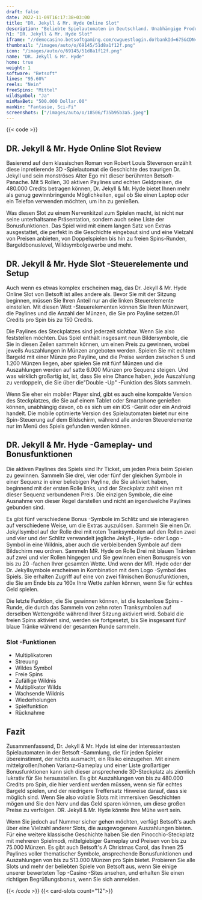 ```yaml
---
draft: false
date: 2022-11-09T16:17:38+03:00
title: "DR. Jekyll & Mr. Hyde Online Slot"
description: "Beliebte Spielautomaten in Deutschland. Unabhängige Produktbewertungen und exklusive Anmeldeangebote. Jetzt spielen!"
h1: "DR. Jekyll & Mr. Hyde Slot"
iframe: "//democasino.betsoftgaming.com/cwguestlogin.do?bankId=675&CDN=AUTO&gameId=500"
thumbnail: "/images/auto/o/69145/51d8a1f12f.png"
icon: "/images/auto/o/69145/51d8a1f12f.png"
name: "DR. Jekyll & Mr. Hyde"
home: true
weight: 1
software: "Betsoft"
lines: "95.60%"
reels: "Nein"
freeSpins: "Mittel"
wildSymbol: "Ja"
minMaxBet: "500.000 Dollar.00"
maxWin: "Fantasie, Sci-Fi"
screenshots: ["/images/auto/o/18506/f35b95b3a5.jpeg"]
---
```


{{< code >}}<h2>DR. Jekyll & Mr. Hyde Online Slot Review</h2><p>Basierend auf dem klassischen Roman von Robert Louis Stevenson erzählt diese inpretierende 3D -Spielautomat die Geschichte des traurigen Dr. Jekyll und sein monströses Alter Ego mit dieser berühmten Betsoft-Panache. Mit 5 Rollen, 30 aktiven Paylines und echten Geldpreisen, die 480.000 Credits betragen können, Dr. Jekyll & Mr. Hyde bietet Ihnen mehr als genug gewinnbringende Möglichkeiten, egal ob Sie einen Laptop oder ein Telefon verwenden möchten, um ihn zu genießen.</p><p>Was diesen Slot zu einem Nervenkitzel zum Spielen macht, ist nicht nur seine unterhaltsame Präsentation, sondern auch seine Liste der Bonusfunktionen. Das Spiel wird mit einem langen Satz von Extras ausgestattet, die perfekt in die Geschichte eingebaut sind und eine Vielzahl von Preisen anbieten, von Doppelspielen bis hin zu freien Spins-Runden, Bargeldbonuslevel, Wildsymbolgewerbe und mehr.</p><h2>DR. Jekyll & Mr. Hyde Slot -Steuerelemente und Setup</h2><p>Auch wenn es etwas komplex erscheinen mag, das Dr. Jekyll & Mr. Hyde Online Slot von Betsoft ist alles andere als. Bevor Sie mit der Sitzung beginnen, müssen Sie Ihren Anteil nur an die linken Steuerelemente einstellen. Mit diesen Wett -Steuerelementen können Sie Ihren Münzwert, die Paylines und die Anzahl der Münzen, die Sie pro Payline setzen.01 Credits pro Spin bis zu 150 Credits.</p><p>Die Paylines des Steckplatzes sind jederzeit sichtbar. Wenn Sie also feststellen möchten. Das Spiel enthält insgesamt neun Bildersymbole, die Sie in diesen Zeilen sammeln können, um einen Preis zu gewinnen, wobei jeweils Auszahlungen in Münzen angeboten werden. Spielen Sie mit echtem Bargeld mit einer Münze pro Payline, und die Preise werden zwischen 5 und 1.200 Münzen liegen, aber spielen Sie mit fünf Münzen und die Auszahlungen werden auf satte 6.000 Münzen pro Sequenz steigen. Und was wirklich großartig ist, ist, dass Sie eine Chance haben, jede Auszahlung zu verdoppeln, die Sie über die"Double -Up" -Funktion des Slots sammeln.</p><p>Wenn Sie eher ein mobiler Player sind, gibt es auch eine kompakte Version des Steckplatzes, die Sie auf einem Tablet oder Smartphone genießen können, unabhängig davon, ob es sich um ein iOS -Gerät oder ein Android handelt. Die mobile optimierte Version des Spielautomaten bietet nur eine Spin-Steuerung auf dem Bildschirm, während alle anderen Steuerelemente nur im Menü des Spiels gefunden werden können.</p><h2>DR. Jekyll & Mr. Hyde -Gameplay- und Bonusfunktionen</h2><p>Die aktiven Paylines des Spiels sind Ihr Ticket, um jeden Preis beim Spielen zu gewinnen. Sammeln Sie drei, vier oder fünf der gleichen Symbole in einer Sequenz in einer beliebigen Payline, die Sie aktiviert haben, beginnend mit der ersten Rolle links, und der Steckplatz zahlt einen mit dieser Sequenz verbundenen Preis. Die einzigen Symbole, die eine Ausnahme von dieser Regel darstellen und nicht an irgendwelche Paylines gebunden sind.</p><p>Es gibt fünf verschiedene Bonus -Symbole im Schlitz und sie interagieren auf verschiedene Weise, um die Extras auszulösen. Sammeln Sie einen Dr. Jekyllsymbol auf der Rolle drei mit roten Tranksymbolen auf den Rollen zwei und vier und der Schlitz verwandelt jegliche Jekyll-, Hyde- oder Logo -Symbol in eine Wildnis, aber auch die verbleibenden Symbole auf dem Bildschirm neu ordnen. Sammeln MR. Hyde on Rolle Drei mit blauen Tränken auf zwei und vier Rollen hingegen und Sie gewinnen einen Bonuspreis von bis zu 20 -fachen Ihrer gesamten Wette. Und wenn der MR. Hyde oder der Dr. Jekyllsymbole erscheinen in Kombination mit dem Logo -Symbol des Spiels. Sie erhalten Zugriff auf eine von zwei filmischen Bonusfunktionen, die Sie am Ende bis zu 160x Ihre Wette zahlen können, wenn Sie für echtes Geld spielen.</p><p>Die letzte Funktion, die Sie gewinnen können, ist die kostenlose Spins -Runde, die durch das Sammeln von zehn roten Tranksymbolen auf derselben Wettengröße während Ihrer Sitzung aktiviert wird. Sobald die freien Spins aktiviert sind, werden sie fortgesetzt, bis Sie insgesamt fünf blaue Tränke während der gesamten Runde sammeln.</p><h3>
Slot -Funktionen</h3><ul>
<li></span>
Multiplikatoren</li>
<li></span>
Streuung</li>
<li></span>
Wildes Symbol</li>
<li></span>
Freie Spins</li>
<li></span>
Zufällige Wildnis</li>
<li></span>
Multiplikator Wilds</li>
<li></span>
Wachsende Wildnis</li>
<li></span>
Wiederholungen</li>
<li></span>
Spielfunktion</li>
<li></span>
Rücknahme</li></ul><h2>Fazit</h2><p>Zusammenfassend, Dr. Jekyll & Mr. Hyde ist eine der interessantesten Spielautomaten in der Betsoft -Sammlung, die für jeden Spieler übereinstimmt, der nichts ausmacht, ein Risiko einzugehen. Mit einem mittelgroßen/hohen Varianz-Gameplay und einer Liste großartiger Bonusfunktionen kann sich dieser ansprechende 3D-Steckplatz als ziemlich lukrativ für Sie herausstellen. Es gibt Auszahlungen von bis zu 480.000 Credits pro Spin, die hier verdient werden müssen, wenn sie für echtes Bargeld spielen, und der niedrigere Treffersatz Hinweise darauf, dass sie möglich sind. Wenn Sie also volatile Slots mit immersiven Geschichten mögen und Sie den Nerv und das Geld sparen können, um diese großen Preise zu verfolgen. DR. Jekyll & Mr. Hyde könnte Ihre Mühe wert sein.</p><p>Wenn Sie jedoch auf Nummer sicher gehen möchten, verfügt Betsoft's auch über eine Vielzahl anderer Slots, die ausgewogenere Auszahlungen bieten. Für eine weitere klassische Geschichte haben Sie den Pinocchio-Steckplatz mit mehreren Spielmodi, mittelgiebiger Gameplay und Preisen von bis zu 75.000 Münzen. Es gibt auch Betsoft's A Christmas Carol, das Ihnen 25 Paylines voller thematischer Symbole, ansprechende Bonusfunktionen und Auszahlungen von bis zu 513.000 Münzen pro Spin bietet. Probieren Sie alle Slots und mehr der beliebten Spiele von Betsoft aus, wenn Sie einige unserer bewerteten Top -Casino -Sites ansehen, und erhalten Sie einen richtigen Begrüßungsbonus, wenn Sie sich anmelden.</p>{{< /code >}}
{{< card-slots count="12">}}